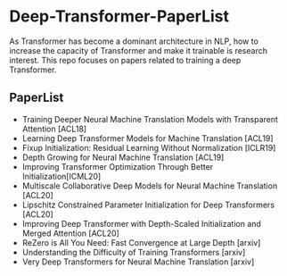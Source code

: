 # Deep-Transformer-PaperList

As Transformer has become a dominant architecture in NLP, how to increase the capacity of Transformer and make it trainable is research interest.
This repo focuses on papers related to training a deep Transformer.

## PaperList

* Training Deeper Neural Machine Translation Models with Transparent Attention [ACL18]
* Learning Deep Transformer Models for Machine Translation [ACL19]
* Fixup Initialization: Residual Learning Without Normalization [ICLR19]
* Depth Growing for Neural Machine Translation [ACL19]
* Improving Transformer Optimization Through Better Initialization[ICML20]
* Multiscale Collaborative Deep Models for Neural Machine Translation [ACL20]
* Lipschitz Constrained Parameter Initialization for Deep Transformers [ACL20]
* Improving Deep Transformer with Depth-Scaled Initialization and Merged Attention [ACL20]
* ReZero is All You Need: Fast Convergence at Large Depth [arxiv]
* Understanding the Difficulty of Training Transformers [arxiv]
* Very Deep Transformers for Neural Machine Translation [arxiv]
